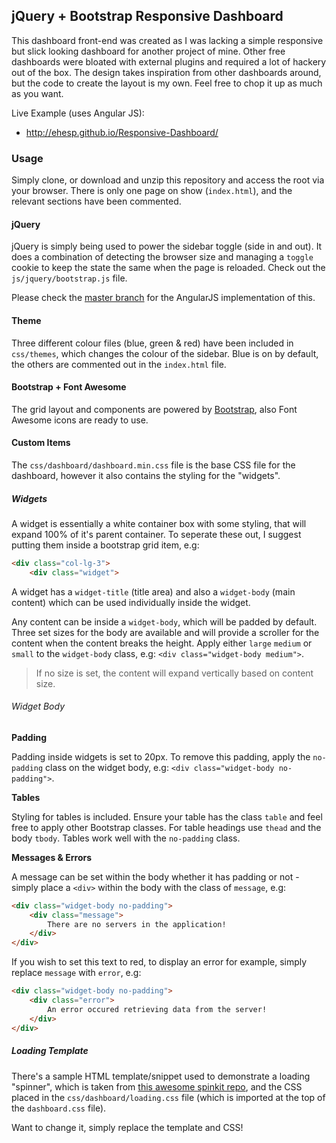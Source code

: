 ## jQuery + Bootstrap Responsive Dashboard

This dashboard front-end was created as I was lacking a simple responsive but slick looking dashboard for another project of mine.  Other free dashboards were bloated with external plugins and required a lot of hackery out of the box. The design takes inspiration from other dashboards around, but the code to create the layout is my own. Feel free to chop it up as much as you want.

Live Example (uses Angular JS):
* http://ehesp.github.io/Responsive-Dashboard/

### Usage

Simply clone, or download and unzip this repository and access the root via your browser. There is only one page on show (`index.html`), and the relevant sections have been commented.

#### jQuery

jQuery is simply being used to power the sidebar toggle (side in and out). It does a combination of detecting the browser size and managing a `toggle` cookie to keep the state the same when the page is reloaded. Check out the `js/jquery/bootstrap.js` file.

Please check the [master branch](https://github.com/Ehesp/Responsive-Dashboard) for the AngularJS implementation of this.

#### Theme

Three different colour files (blue, green & red) have been included in `css/themes`, which changes the colour of the sidebar. Blue is on by default, the others are commented out in the `index.html` file.

#### Bootstrap + Font Awesome

The grid layout and components are powered by [Bootstrap](http://getbootstrap.com/), also Font Awesome icons are ready to use.

#### Custom Items

The `css/dashboard/dashboard.min.css` file is the base CSS file for the dashboard, however it also contains the styling for the "widgets".

##### Widgets

A widget is essentially a white container box with some styling, that will expand 100% of it's parent container. To seperate these out, I suggest putting them inside a bootstrap grid item, e.g:

```HTML
<div class="col-lg-3">
	<div class="widget">
```

A widget has a `widget-title` (title area) and also a `widget-body` (main content) which can be used individually inside the widget.

Any content can be inside a `widget-body`, which will be padded by default. Three set sizes for the body are available and will provide a scroller for the content when the content breaks the height. Apply either `large` `medium` or `small` to the `widget-body` class, e.g: `<div class="widget-body medium">`.

> If no size is set, the content will expand vertically based on content size.

###### Widget Body

**Padding**

Padding inside widgets is set to 20px. To remove this padding, apply the `no-padding` class on the widget body, e.g: `<div class="widget-body no-padding">`.

**Tables**

Styling for tables is included. Ensure your table has the class `table` and feel free to apply other Bootstrap classes. For table headings use `thead` and the body `tbody`. Tables work well with the `no-padding` class.

**Messages & Errors**

A message can be set within the body whether it has padding or not - simply place a `<div>` within the body with the class of `message`, e.g:

```HTML
<div class="widget-body no-padding">
	<div class="message">
		There are no servers in the application!
	</div>
</div>
```

If you wish to set this text to red, to display an error for example, simply replace `message` with `error`, e.g:

```HTML
<div class="widget-body no-padding">
	<div class="error">
		An error occured retrieving data from the server!
	</div>
</div>
```

##### Loading Template

There's a sample HTML template/snippet used to demonstrate a loading "spinner", which is taken from [this awesome spinkit repo](http://tobiasahlin.com/spinkit/), and the CSS placed in the `css/dashboard/loading.css` file (which is imported at the top of the `dashboard.css` file).

Want to change it, simply replace the template and CSS!